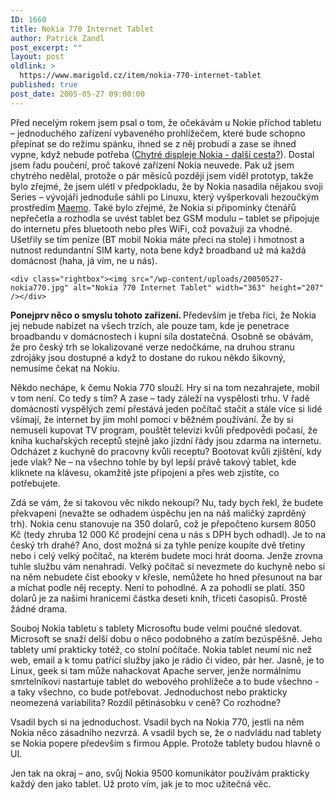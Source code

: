 ```yaml
---
ID: 1660
title: Nokia 770 Internet Tablet
author: Patrick Zandl
post_excerpt: ""
layout: post
oldlink: >
  https://www.marigold.cz/item/nokia-770-internet-tablet
published: true
post_date: 2005-05-27 09:00:00
---
```

<p>Před necelým rokem jsem psal o tom, že očekávám u Nokie příchod tabletu – jednoduchého zařízení vybaveného prohlížečem, které bude schopno přepínat se do režimu spánku, ihned se z něj probudí a zase se ihned vypne, když nebude potřeba (<a href="/item/chytre-displeje-nokia-dalsi-cesta">Chytré displeje Nokia - další cesta?</a>). Dostal jsem řadu poučení, proč takové zařízení Nokia neuvede. Pak už jsem chytrého nedělal, protože o pár měsíců později jsem viděl prototyp, takže bylo zřejmé, že jsem ulétl v předpokladu, že by Nokia nasadila nějakou svoji Series – vývojáři jednoduše sáhli po Linuxu, který vyšperkovali hezoučkým prostředím <a href="http://www.maemo.org/">Maemo</a>. Také bylo zřejmé, že Nokia si připomínky čtenářů nepřečetla a rozhodla se uvést tablet bez GSM modulu – tablet se připojuje do internetu přes bluetooth nebo přes WiFi, což považuji za vhodné. Ušetřily se tím peníze (BT mobil Nokia máte přeci na stole) i hmotnost a nutnost redundantní SIM karty, nota bene když broadband už má každá domácnost (haha, já vím, ne u nás).</p>

	<div class="rightbox"><img src="/wp-content/uploads/20050527-nokia770.jpg" alt="Nokia 770 Internet Tablet" width="363" height="207" /></div>
<p><strong>Ponejprv něco o smyslu tohoto zařízení. </strong>Především je třeba říci, že Nokia jej nebude nabízet na všech trzích, ale pouze tam, kde je penetrace broadbandu v domácnostech i kupní síla dostatečná. Osobně se obávám, že pro český trh se lokalizované verze nedočkáme, na druhou stranu zdrojáky jsou dostupné a když to dostane do rukou někdo šikovný, nemusíme čekat na Nokiu. </p>

<p>Někdo nechápe, k čemu Nokia 770 slouží. Hry si na tom nezahrajete, mobil v tom není. Co tedy s tím? A zase – tady záleží na vyspělosti trhu. V řadě domácností vyspělých zemí přestává jeden počítač stačit a stále více si lidé všímají, že internet by jim mohl pomoci v běžném používání. Že by si nemuseli kupovat TV program, pouštět televizi kvůli předpovědi počasí, že kniha kuchařských receptů stejně jako jízdní řády jsou zdarma na internetu. Odcházet z kuchyně do pracovny kvůli receptu? Bootovat kvůli zjištění, kdy jede vlak? Ne – na všechno tohle by byl lepší právě takový tablet, kde kliknete na klávesu, okamžitě jste připojeni a přes web zjistíte, co potřebujete. </p>

<p>Zdá se vám, že si takovou věc nikdo nekoupí? Nu, tady bych řekl, že budete překvapeni (nevažte se odhadem úspěchu jen na náš maličký zaprděný trh). Nokia cenu stanovuje na 350 dolarů, což je přepočteno kursem 8050 Kč (tedy zhruba 12 000 Kč prodejní cena u nás  s DPH bych odhadl). Je to na český trh drahé? Ano, dost možná si za tyhle peníze koupíte dvě třetiny nebo i celý velký počítač, na kterém budete moci hrát dooma. Jenže zrovna tuhle službu vám nenahradí. Velký počítač si nevezmete do kuchyně nebo si na něm nebudete číst ebooky v křesle, nemůžete ho hned přesunout na bar a míchat podle něj recepty. Není to pohodlné. A za pohodlí se platí. 350 dolarů je za našimi hranicemi částka deseti knih, třiceti časopisů. Prostě žádné drama. </p>

<p>Souboj Nokia tabletu s tablety Microsoftu bude velmi poučné sledovat. Microsoft se snaží delší dobu o něco podobného a zatím bezúspěšně. Jeho tablety umí prakticky totéž, co stolní počítače. Nokia tablet neumí nic než web, email a k tomu patřící služby jako je rádio či video, pár her. Jasně, je to Linux, geek si tam může nahackovat Apache server, jenže normálnímu smrtelníkovi nastartuje tablet do webového prohlížeče a to bude všechno - a taky všechno, co bude potřebovat. Jednoduchost nebo prakticky neomezená variabilita? Rozdíl pětinásobku v ceně? Co rozhodne? </p>

<p>Vsadil bych si na jednoduchost. Vsadil bych na Nokia 770, jestli na něm Nokia něco zásadního nezvrzá. A vsadil bych se, že o nadvládu nad tablety se Nokia popere především s firmou Apple. Protože tablety budou hlavně o UI. </p>

<p>Jen tak na okraj – ano, svůj Nokia 9500 komunikátor používám prakticky každý den jako tablet. Už proto vím, jak je to moc užitečná věc.
</p>
